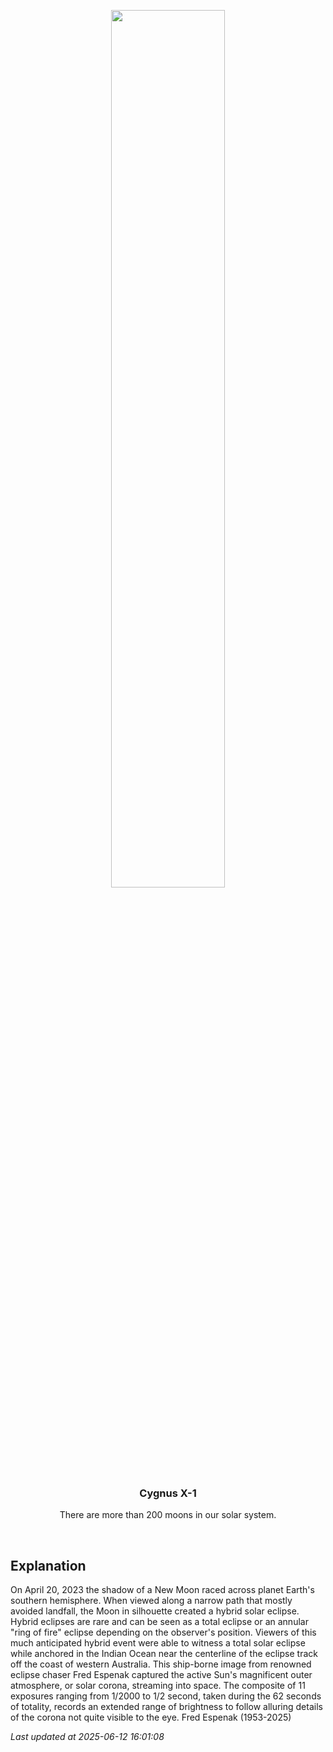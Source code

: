 <p align='center'>
    <img src='https://apod.nasa.gov/apod/image/2506/TSE2023-Comp48-2a1024.jpg' width='60%' />
    <h3 align="center">Cygnus X-1</h3>
    <p align="center">There are more than 200 moons in our solar system.</p>
</p>
<br/>

Explanation
--
On April 20, 2023 the shadow of a New Moon raced across planet Earth's southern hemisphere. When viewed along a narrow path that mostly avoided landfall, the Moon in silhouette created a hybrid solar eclipse. Hybrid eclipses are rare and can be seen as a total eclipse or an annular "ring of fire" eclipse depending on the observer's position. Viewers of this much anticipated hybrid event were able to witness a total solar eclipse while anchored in the Indian Ocean near the centerline of the eclipse track off the coast of western Australia. This ship-borne image from renowned eclipse chaser Fred Espenak captured the active Sun's magnificent outer atmosphere, or solar corona, streaming into space. The composite of 11 exposures ranging from 1/2000 to 1/2 second, taken during the 62 seconds of totality, records an extended range of brightness to follow alluring details of the corona not quite visible to the eye.  Fred Espenak (1953-2025)


*Last updated at 2025-06-12 16:01:08*
